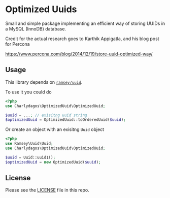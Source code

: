 # Optimized Uuids

Small and simple package implementing an efficient way of storing UUIDs
in a MySQL (InnoDB) database.

Credit for the actual research goes to Karthik Appigatla, and his blog
post for Percona

https://www.percona.com/blog/2014/12/19/store-uuid-optimized-way/

## Usage

This library depends on [`ramsey/uuid`](https://github.com/ramsey/uuid).

To use it you could do

```php
<?php
use Charlydagos\OptimizedUuid\OptimizedUuid;

$uuid = ...; // exisitng uuid string
$optimizedUuid = OptimizedUuid::toOrderedUuid($uuid);
```

Or create an object with an exisitng `Uuid` object

```php
<?php
use Ramsey\Uuid\Uuid;
use Charlydagos\OptimizedUuid\OptimizedUuid;

$uuid = Uuid::uuid1();
$optimizedUuid = new OptimizedUuid($uuid);
```

## License

Please see the [LICENSE](LICENSE) file in this repo.
